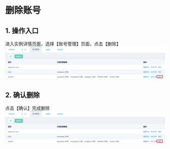 # 删除账号

## 1. 操作入口
进入实例详情页面，选择【账号管理】页面，点击【删除】
![删除账号1](../../../../../image/RDS/Delete-Account-1.png)

## 2. 确认删除
点击【确认】完成删除
![删除账号2](../../../../../image/RDS/Delete-Account-1.png)
